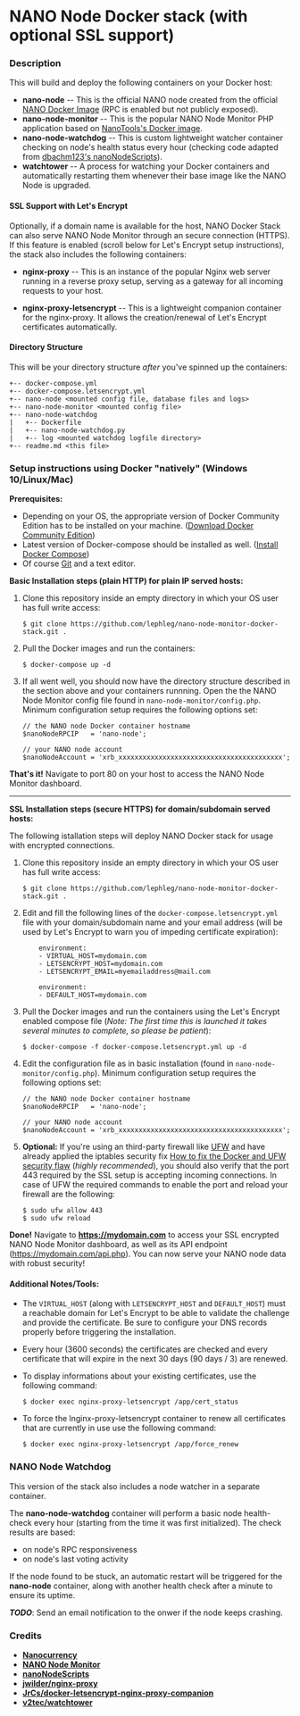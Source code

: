 # NANO Node Docker stack (with optional SSL support)

### **Description**

This will build and deploy the following containers on your Docker host:

* **nano-node** -- This is the official NANO node created from the official [NANO Docker Image](https://hub.docker.com/r/nanocurrency/nano/) (RPC is enabled but not publicly exposed).
* **nano-node-monitor** -- This is the popular NANO Node Monitor PHP application based on [NanoTools's Docker image](https://hub.docker.com/r/nanotools/nanonodemonitor/).
* **nano-node-watchdog** -- This is custom lightweight watcher container checking on node's health status every hour (checking code adapted from [dbachm123's nanoNodeScripts](https://github.com/dbachm123/nanoNodeScripts)).
* **watchtower** -- A process for watching your Docker containers and automatically restarting them whenever their base image like the NANO Node is upgraded.

#### **SSL Support with Let's Encrypt**

Optionally, if a domain name is available for the host, NANO Docker Stack can also serve NANO Node Monitor through an secure connection (HTTPS). If this feature is enabled (scroll below for Let's Encrypt setup instructions), the stack also includes the following containers:

* **nginx-proxy** -- This is an instance of the popular Nginx web server running in a reverse proxy setup, serving as a gateway for all incoming requests to your host.

* **nginx-proxy-letsencrypt** -- This is a lightweight companion container for the nginx-proxy. It allows the creation/renewal of Let's Encrypt certificates automatically.

#### **Directory Structure**

This will be your directory structure _after_ you've spinned up the containers:

```
+-- docker-compose.yml
+-- docker-compose.letsencrypt.yml
+-- nano-node <mounted config file, database files and logs>
+-- nano-node-monitor <mounted config file>
+-- nano-node-watchdog
|   +-- Dockerfile
|   +-- nano-node-watchdog.py
|   +-- log <mounted watchdog logfile directory>
+-- readme.md <this file>
```

### **Setup instructions using Docker "natively" (Windows 10/Linux/Mac)**

**Prerequisites:** 

* Depending on your OS, the appropriate version of Docker Community Edition has to be installed on your machine.  ([Download Docker Community Edition](https://www.docker.com/community-edition#/download))
* Latest version of Docker-compose should be installed as well. ([Install Docker Compose](https://docs.docker.com/compose/install/))
* Of course [Git](https://git-scm.com/) and a text editor.

**Basic Installation steps (plain HTTP) for plain IP served hosts:** 

1. Clone this repository inside an empty directory in which your OS user has full write access:

    ```
    $ git clone https://github.com/lephleg/nano-node-monitor-docker-stack.git .
    ```

2. Pull the Docker images and run the containers:

    ```
    $ docker-compose up -d
    ```

3. If all went well, you should now have the directory structure described in the section above and your containers runnning. Open the the NANO Node Monitor config file found in `nano-node-monitor/config.php`. Minimum configuration setup requires the following options set:

    ```
    // the NANO node Docker container hostname
    $nanoNodeRPCIP   = 'nano-node';

    // your NANO node account
    $nanoNodeAccount = 'xrb_xxxxxxxxxxxxxxxxxxxxxxxxxxxxxxxxxxxxxxxxx'; 
    ```

**That's it!** Navigate to port 80 on your host to access the NANO Node Monitor dashboard.

___

**SSL Installation steps (secure HTTPS) for domain/subdomain served hosts:** 

The following istallation steps will deploy NANO Docker stack for usage with encrypted connections.

1. Clone this repository inside an empty directory in which your OS user has full write access:

    ```
    $ git clone https://github.com/lephleg/nano-node-monitor-docker-stack.git .
    ```

2. Edit and fill the following lines of the `docker-compose.letsencrypt.yml` file with your domain/subdomain name and your email address (will be used by Let's Encrypt to warn you of impeding certificate expiration):

    ```
        environment:
        - VIRTUAL_HOST=mydomain.com
        - LETSENCRYPT_HOST=mydomain.com
        - LETSENCRYPT_EMAIL=myemailaddress@mail.com
    ```

    ```
        environment:
        - DEFAULT_HOST=mydomain.com
    ```

3. Pull the Docker images and run the containers using the Let's Encrypt enabled compose file (_Note: The first time this is launched it takes several minutes to complete, so please be patient_):

    ```
    $ docker-compose -f docker-compose.letsencrypt.yml up -d
    ```

4. Edit the configuration file as in basic installation (found in `nano-node-monitor/config.php`). Minimum configuration setup requires the following options set:

    ```
    // the NANO node Docker container hostname
    $nanoNodeRPCIP   = 'nano-node';

    // your NANO node account
    $nanoNodeAccount = 'xrb_xxxxxxxxxxxxxxxxxxxxxxxxxxxxxxxxxxxxxxxxx'; 
    ```

5. **Optional:** If you're using an third-party firewall like [UFW](https://help.ubuntu.com/community/UFW) and have already applied the iptables security fix [How to fix the Docker and UFW security flaw](https://www.techrepublic.com/article/how-to-fix-the-docker-and-ufw-security-flaw/) (_highly recommended_), you should also verify that the port 443 required by the SSL setup is accepting incoming connections. In case of UFW the required commands to enable the port and reload your firewall are the following:

    ```
    $ sudo ufw allow 443
    $ sudo ufw reload
    ```

**Done!** Navigate to **https://mydomain.com** to access your SSL encrypted NANO Node Monitor dashboard, as well as its API endpoint (https://mydomain.com/api.php). You can now serve your NANO node data with robust security!


#### **Additional Notes/Tools**: 

* The `VIRTUAL_HOST` (along with `LETSENCRYPT_HOST` and `DEFAULT_HOST`) must a reachable domain for Let's Encrypt to be able to validate the challenge and provide the certificate. Be sure to configure your DNS records properly before triggering the installation.
* Every hour (3600 seconds) the certificates are checked and every certificate that will expire in the next 30 days (90 days / 3) are renewed.
* To display informations about your existing certificates, use the following command:

    ```
    $ docker exec nginx-proxy-letsencrypt /app/cert_status
    ```

* To force the lnginx-proxy-letsencrypt container to renew all certificates that are currently in use use the following command:

    ```
    $ docker exec nginx-proxy-letsencrypt /app/force_renew
    ```

### **NANO Node Watchdog**

This version of the stack also includes a node watcher in a separate container. 

The **nano-node-watchdog** container will perform a basic node health-check every hour (starting from the time it was first initialized). The check results are based:

* on node's RPC responsiveness 
* on node's last voting activity 

If the node found to be stuck, an automatic restart will be triggered for the **nano-node** container, along with another health check after a minute to ensure its uptime.

_**TODO**_: Send an email notification to the onwer if the node keeps crashing.

### **Credits**

* **[Nanocurrency](https://github.com/nanocurrency/raiblocks)**
* **[NANO Node Monitor](https://github.com/NanoTools/nanoNodeMonitor)**
* **[nanoNodeScripts](https://github.com/dbachm123/nanoNodeScripts)**
* **[jwilder/nginx-proxy](https://github.com/jwilder/nginx-proxy)**
* **[JrCs/docker-letsencrypt-nginx-proxy-companion](https://github.com/JrCs/docker-letsencrypt-nginx-proxy-companion)**
* **[v2tec/watchtower](https://github.com/v2tec/watchtower)**